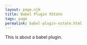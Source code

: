 ```yaml
---
layout: page.njk
title: Babel Plugin XState
tags: page
permalink: babel-plugin-xstate.html
---
```


This is about a babel plugin.
